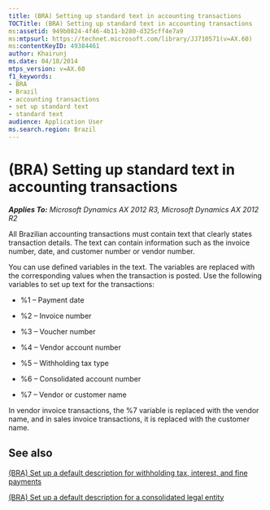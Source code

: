 ```yaml
---
title: (BRA) Setting up standard text in accounting transactions
TOCTitle: (BRA) Setting up standard text in accounting transactions
ms:assetid: 949b0824-4f46-4b11-b280-d325cff4e7a9
ms:mtpsurl: https://technet.microsoft.com/library/JJ710571(v=AX.60)
ms:contentKeyID: 49384461
author: Khairunj
ms.date: 04/18/2014
mtps_version: v=AX.60
f1_keywords:
- BRA
- Brazil
- accounting transactions
- set up standard text
- standard text
audience: Application User
ms.search.region: Brazil
---
```


# (BRA) Setting up standard text in accounting transactions 


_**Applies To:** Microsoft Dynamics AX 2012 R3, Microsoft Dynamics AX 2012 R2_

All Brazilian accounting transactions must contain text that clearly states transaction details. The text can contain information such as the invoice number, date, and customer number or vendor number.

You can use defined variables in the text. The variables are replaced with the corresponding values when the transaction is posted. Use the following variables to set up text for the transactions:

  - %1 – Payment date

  - %2 – Invoice number

  - %3 – Voucher number

  - %4 – Vendor account number

  - %5 – Withholding tax type

  - %6 – Consolidated account number

  - %7 – Vendor or customer name

In vendor invoice transactions, the %7 variable is replaced with the vendor name, and in sales invoice transactions, it is replaced with the customer name.

## See also

[(BRA) Set up a default description for withholding tax, interest, and fine payments](bra-set-up-a-default-description-for-withholding-tax-interest-and-fine-payments.md)

[(BRA) Set up a default description for a consolidated legal entity](bra-set-up-a-default-description-for-a-consolidated-legal-entity.md)

  


